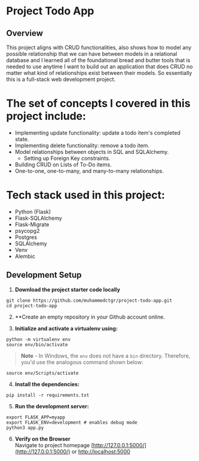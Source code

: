# Project Todo App

## Overview

This project aligns with CRUD functionalities, also shows how to model any possible relationship that we can have between models in a relational database and I learned all of the foundational bread and butter tools that is needed to use anytime I want to build out an application that does CRUD no matter what kind of relationships exist between their models. So essentially this is a full-stack web development project.

# The set of concepts I covered in this project include:

* Implementing update functionality: update a todo item's completed state.
* Implementing delete functionality: remove a todo item.
* Model relationships between objects in SQL and SQLAlchemy.
  * Setting up Foreign Key constraints.
* Building CRUD on Lists of To-Do items.
* One-to-one, one-to-many, and many-to-many relationships.

# Tech stack used in this project:

* Python (Flask)
* Flask-SQLAlchemy
* Flask-Migrate
* psycopg2
* Postgres 
* SQLAlchemy
* Venv
* Alembic

## Development Setup
1. **Download the project starter code locally**
```
git clone https://github.com/muhammedctgr/project-todo-app.git
cd project-todo-app 
```

2. **Create an empty repository in your Github account online.

3. **Initialize and activate a virtualenv using:**
```
python -m virtualenv env
source env/bin/activate
```
>**Note** - In Windows, the `env` does not have a `bin` directory. Therefore, you'd use the analogous command shown below:
```
source env/Scripts/activate
```

4. **Install the dependencies:**
```
pip install -r requirements.txt
```

5. **Run the development server:**
```
export FLASK_APP=myapp
export FLASK_ENV=development # enables debug mode
python3 app.py
```

6. **Verify on the Browser**<br>
Navigate to project homepage [http://127.0.0.1:5000/](http://127.0.0.1:5000/) or [http://localhost:5000](http://localhost:5000) 

